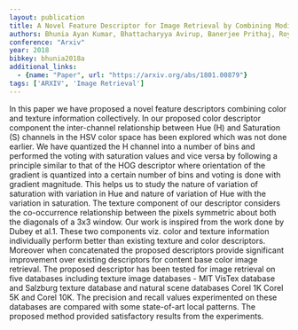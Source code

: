 ```yaml
---
layout: publication
title: A Novel Feature Descriptor for Image Retrieval by Combining Modified Color Histogram and Diagonally Symmetric Co-occurrence Texture Pattern
authors: Bhunia Ayan Kumar, Bhattacharyya Avirup, Banerjee Prithaj, Roy Partha Pratim, Murala Subrahmanyam
conference: "Arxiv"
year: 2018
bibkey: bhunia2018a
additional_links:
  - {name: "Paper", url: "https://arxiv.org/abs/1801.00879"}
tags: ['ARXIV', 'Image Retrieval']
---
```

In this paper we have proposed a novel feature descriptors combining color and texture information collectively. In our proposed color descriptor component the inter-channel relationship between Hue (H) and Saturation (S) channels in the HSV color space has been explored which was not done earlier. We have quantized the H channel into a number of bins and performed the voting with saturation values and vice versa by following a principle similar to that of the HOG descriptor where orientation of the gradient is quantized into a certain number of bins and voting is done with gradient magnitude. This helps us to study the nature of variation of saturation with variation in Hue and nature of variation of Hue with the variation in saturation. The texture component of our descriptor considers the co-occurrence relationship between the pixels symmetric about both the diagonals of a 3x3 window. Our work is inspired from the work done by Dubey et al.1. These two components viz. color and texture information individually perform better than existing texture and color descriptors. Moreover when concatenated the proposed descriptors provide significant improvement over existing descriptors for content base color image retrieval. The proposed descriptor has been tested for image retrieval on five databases including texture image databases - MIT VisTex database and Salzburg texture database and natural scene databases Corel 1K Corel 5K and Corel 10K. The precision and recall values experimented on these databases are compared with some state-of-art local patterns. The proposed method provided satisfactory results from the experiments.
